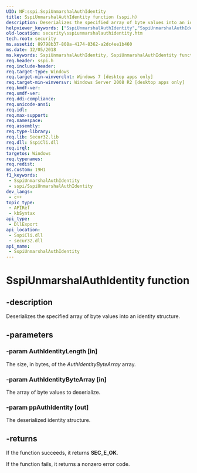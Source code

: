 ```yaml
---
UID: NF:sspi.SspiUnmarshalAuthIdentity
title: SspiUnmarshalAuthIdentity function (sspi.h)
description: Deserializes the specified array of byte values into an identity structure.
helpviewer_keywords: ["SspiUnmarshalAuthIdentity","SspiUnmarshalAuthIdentity function [Security]","security.sspiunmarshalauthidentity","sspi/SspiUnmarshalAuthIdentity"]
old-location: security\sspiunmarshalauthidentity.htm
tech.root: security
ms.assetid: 89798b37-808a-4174-8362-a2dc4ee1b460
ms.date: 12/05/2018
ms.keywords: SspiUnmarshalAuthIdentity, SspiUnmarshalAuthIdentity function [Security], security.sspiunmarshalauthidentity, sspi/SspiUnmarshalAuthIdentity
req.header: sspi.h
req.include-header: 
req.target-type: Windows
req.target-min-winverclnt: Windows 7 [desktop apps only]
req.target-min-winversvr: Windows Server 2008 R2 [desktop apps only]
req.kmdf-ver: 
req.umdf-ver: 
req.ddi-compliance: 
req.unicode-ansi: 
req.idl: 
req.max-support: 
req.namespace: 
req.assembly: 
req.type-library: 
req.lib: Secur32.lib
req.dll: SspiCli.dll
req.irql: 
targetos: Windows
req.typenames: 
req.redist: 
ms.custom: 19H1
f1_keywords:
 - SspiUnmarshalAuthIdentity
 - sspi/SspiUnmarshalAuthIdentity
dev_langs:
 - c++
topic_type:
 - APIRef
 - kbSyntax
api_type:
 - DllExport
api_location:
 - SspiCli.dll
 - secur32.dll
api_name:
 - SspiUnmarshalAuthIdentity
---
```


# SspiUnmarshalAuthIdentity function


## -description

Deserializes the specified array of byte values into an identity structure.

## -parameters

### -param AuthIdentityLength [in]

The size, in bytes, of the <i>AuthIdentityByteArray</i> array.

### -param AuthIdentityByteArray [in]

The array of byte values to deserialize.

### -param ppAuthIdentity [out]

The deserialized identity structure.

## -returns

If the function succeeds, it returns <b>SEC_E_OK</b>.

If the function fails, it returns a nonzero error code.

